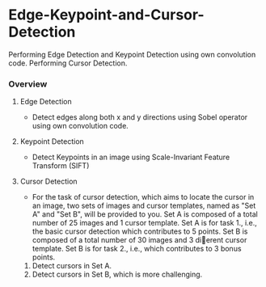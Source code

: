 # Edge-Keypoint-and-Cursor-Detection
Performing Edge Detection and Keypoint Detection using own convolution code. Performing Cursor Detection.

### Overview
1. Edge Detection
   * Detect edges along both x and y directions using Sobel operator using own convolution code.
   
2. Keypoint Detection
   * Detect Keypoints in an image using Scale-Invariant Feature Transform (SIFT)
   
3. Cursor Detection
   * For the task of cursor detection, which aims to locate the cursor in an image, two sets of images and cursor templates, named as "Set A" and "Set B", will be provided to you. Set A is composed of a total number of 25 images and 1 cursor template. Set A is for task 1., i.e., the basic cursor detection which contributes to 5 points. Set B is composed of a total number of 30 images and 3 dierent cursor template. Set B is for task 2., i.e., which contributes to 3 bonus points.
   1. Detect cursors in Set A.
   2. Detect cursors in Set B, which is more challenging.
